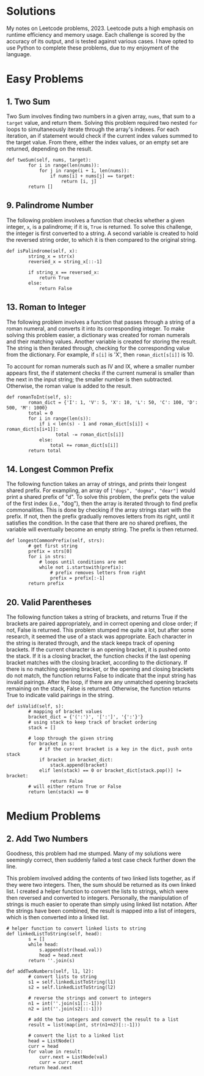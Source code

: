 # Solutions

My notes on Leetcode problems, 2023. Leetcode puts a high emphasis on runtime efficiency and memory usage. Each challenge is scored by the accuracy of its output, and is tested against various cases. I have opted to use Python to complete these problems, due to my enjoyment of the language. 

# Easy Problems

## 1. Two Sum

Two Sum involves finding two numbers in a given array, `nums`, that sum to a `target` value, and return them. Solving this problem required two nested `for` loops to simultaneously iterate through the array's indexes. For each iteration, an if statement would check if the current index values summed to the target value. From there, either the index values, or an empty set are returned, depending on the result.

```
def twoSum(self, nums, target):
        for i in range(len(nums)):
            for j in range(i + 1, len(nums)):
                if nums[i] + nums[j] == target:
                    return [i, j]
        return []
```

## 9. Palindrome Number

The following problem involves a function that checks whether a given integer, `x`, is a palindrome; if it is, `True` is returned. To solve this challenge, the integer is first converted to a string. A second variable is created to hold the reversed string order, to which it is then compared to the original string. 

```
def isPalindrome(self, x):
        string_x = str(x)
        reversed_x = string_x[::-1]
        
        if string_x == reversed_x:
            return True
        else:
            return False
```

## 13. Roman to Integer

The following problem involves a function that passes through a string of a roman numeral, and converts it into its corresponding integer. To make solving this problem easier, a dictionary was created for roman numerals and their matching values. Another variable is created for storing the result. The string is then iterated through, checking for the corresponding value from the dictionary. For example, if `s[i]` is 'X', then `roman_dict[s[i]]` is 10. 

To account for roman numerals such as IV and IX, where a smaller number appears first, the if statement checks if the current numeral is smaller than the next in the input string; the smaller number is then subtracted. Otherwise, the roman value is added to the result.

```
def romanToInt(self, s):
        roman_dict = {'I': 1, 'V': 5, 'X': 10, 'L': 50, 'C': 100, 'D': 500, 'M': 1000}
        total = 0
        for i in range(len(s)):
            if i < len(s) - 1 and roman_dict[s[i]] < roman_dict[s[i+1]]:
                  total -= roman_dict[s[i]]
            else:
                total += roman_dict[s[i]]
        return total
```

## 14. Longest Common Prefix

The following function takes an array of strings, and prints their longest shared prefix. For exampling, an array of `["dogs", "dogma", "dear"]` would print a shared prefix of "d". To solve this problem, the prefix gets the value of the first index (i.e., "dog"), then the array is iterated through to find prefix commonalities. This is done by checking if the array strings start with the prefix. If not, then the prefix gradually removes letters from its right, until it satisfies the condition. In the case that there are no shared prefixes, the variable will eventually become an empty string. The prefix is then returned.

```
def longestCommonPrefix(self, strs):
        # get first string
        prefix = strs[0]
        for i in strs:
            # loops until conditions are met
            while not i.startswith(prefix):
                # prefix removes letters from right
                prefix = prefix[:-1] 
        return prefix
```

## 20. Valid Parentheses

The following function takes a string of brackets, and returns True if the brackets are paired appropriately, and in correct opening and close order; if not, False is returned. This problem stumped me quite a lot, but after some research, it seemed the use of a stack was appropriate. Each character in the string is iterated through, and the stack keeps track of opening brackets. If the current character is an opening bracket, it is pushed onto the stack. If it is a closing bracket, the function checks if the last opening bracket matches with the closing bracket, according to the dictionary. If there is no matching opening bracket, or the opening and closing brackets do not match, the function returns False to indicate that the input string has invalid pairings. After the loop, if there are any unmatched opening brackets remaining on the stack, False is returned. Otherwise, the function returns True to indicate valid pairings in the string.

```
def isValid(self, s):
        # mapping of bracket values
        bracket_dict = {'(':')', '[':']', '{':'}'}
        # using stack to keep track of bracket ordering
        stack = []

        # loop through the given string
        for bracket in s:
            # if the current bracket is a key in the dict, push onto stack
            if bracket in bracket_dict:
                stack.append(bracket)
            elif len(stack) == 0 or bracket_dict[stack.pop()] != bracket:
                return False
        # will either return True or False
        return len(stack) == 0
```

# Medium Problems

## 2. Add Two Numbers

Goodness, this problem had me stumped. Many of my solutions were seemingly correct, then suddenly failed a test case check further down the line. 

This problem involved adding the contents of two linked lists together, as if they were two integers. Then, the sum should be returned as its own linked list. I created a helper function to convert the lists to strings, which were then reversed and converted to integers. Personally, the manipulation of strings is much easier to operate than simply using linked list notation. After the strings have been combined, the result is mapped into a list of integers, which is then converted into a linked list.

```
# helper function to convert linked lists to string
def linkedListToString(self, head):
        s = []
        while head:
            s.append(str(head.val))
            head = head.next
        return ''.join(s)

def addTwoNumbers(self, l1, l2):
        # convert lists to string
        s1 = self.linkedListToString(l1)
        s2 = self.linkedListToString(l2)
        
        # reverse the strings and convert to integers
        n1 = int(''.join(s1[::-1]))
        n2 = int(''.join(s2[::-1]))
        
        # add the two integers and convert the result to a list
        result = list(map(int, str(n1+n2)[::-1]))
        
        # convert the list to a linked list
        head = ListNode()
        curr = head
        for value in result:
            curr.next = ListNode(val)
            curr = curr.next
        return head.next
```
